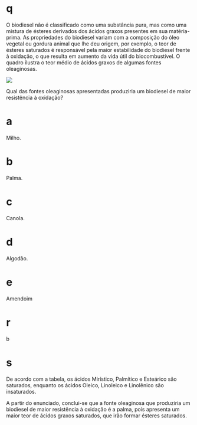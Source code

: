 # q
O biodiesel não é classificado como uma substância pura, mas como uma mistura de ésteres derivados dos ácidos graxos presentes em sua matéria-prima. As propriedades do biodiesel variam com a composição do óleo vegetal ou gordura animal que lhe deu origem, por exemplo, o teor de ésteres saturados é responsável pela maior estabilidade do biodiesel frente à oxidação, o que resulta em aumento da vida útil do biocombustível. O quadro ilustra o teor médio de ácidos graxos de algumas fontes oleaginosas.

![](https://firebasestorage.googleapis.com/v0/b/firebase-enemio.appspot.com/o/questoes%2F300%2Fae823168-dcdf-5794-2312-2d253adda011.png?alt=media\&token=8168b377-875b-42a5-91e0-c3c25caed456)

Qual das fontes oleaginosas apresentadas produziria um biodiesel de maior resistência à oxidação?

# a
Milho.

# b
Palma.

# c
Canola.

# d
Algodão.

# e
Amendoim

# r
b

# s
De acordo com a tabela, os ácidos Mirístico, Palmítico e Esteárico são saturados, enquanto os ácidos Oleico, Linoleico e Linolênico são insaturados.

A partir do enunciado, conclui-se que a fonte oleaginosa que produziria um biodiesel de maior resistência à oxidação é a palma, pois apresenta um maior teor de ácidos graxos saturados, que irão formar ésteres saturados.
